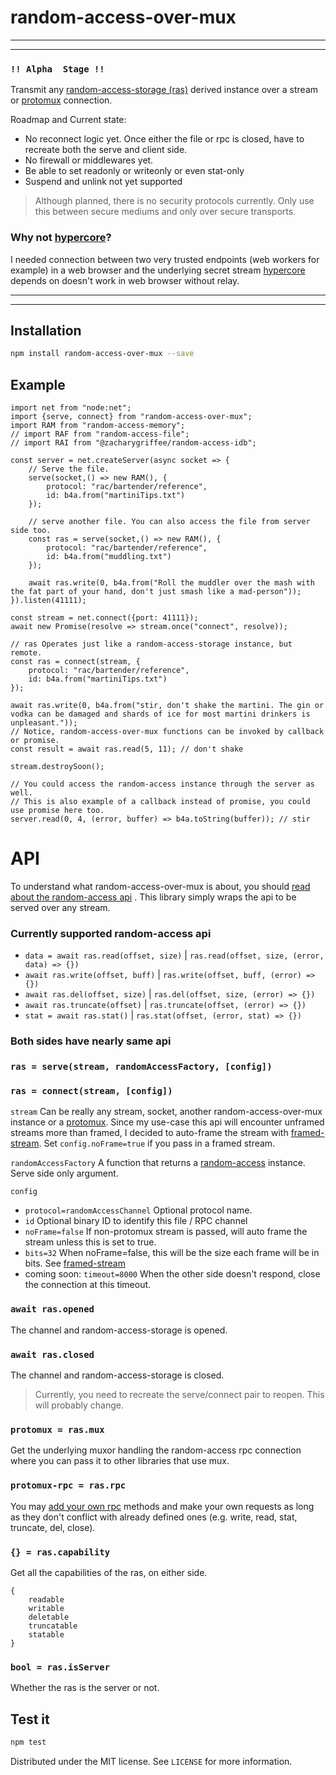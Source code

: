 # random-access-over-mux

---
---

### `!! Alpha  Stage !!`

Transmit any [random-access-storage (ras)](https://www.npmjs.com/package/random-access-storage#random-access-storage) derived instance over a stream or [protomux](https://github.com/holepunchto/protomux/#protomux) connection. 

Roadmap and Current state:

- No reconnect logic yet. Once either the file or rpc is closed, have to recreate both the serve and client side.
- No firewall or middlewares yet.
- Be able to set readonly or writeonly or even stat-only
- Suspend and unlink not yet supported

> Although planned, there is no security protocols currently. Only use this between secure mediums and only over secure transports.

### Why not [hypercore](https://github.com/holepunchto/hypercore)?

I needed connection between two very trusted endpoints (web workers for example) in a web browser and the underlying
secret stream [hypercore](https://github.com/holepunchto/hypercore) depends on doesn't work in web browser without relay. 

---
---

## Installation

```sh
npm install random-access-over-mux --save
```

## Example

```ecmascript 6
import net from "node:net";
import {serve, connect} from "random-access-over-mux";
import RAM from "random-access-memory";
// import RAF from "random-access-file";
// import RAI from "@zacharygriffee/random-access-idb";

const server = net.createServer(async socket => {
    // Serve the file. 
    serve(socket,() => new RAM(), {
        protocol: "rac/bartender/reference",
        id: b4a.from("martiniTips.txt")
    });
    
    // serve another file. You can also access the file from server side too.
    const ras = serve(socket,() => new RAM(), {
        protocol: "rac/bartender/reference",
        id: b4a.from("muddling.txt")
    });

    await ras.write(0, b4a.from("Roll the muddler over the mash with the fat part of your hand, don't just smash like a mad-person"));
}).listen(41111);

const stream = net.connect({port: 41111});
await new Promise(resolve => stream.once("connect", resolve));

// ras Operates just like a random-access-storage instance, but remote.
const ras = connect(stream, {
    protocol: "rac/bartender/reference",
    id: b4a.from("martiniTips.txt")
});

await ras.write(0, b4a.from("stir, don't shake the martini. The gin or vodka can be damaged and shards of ice for most martini drinkers is unpleasant."));
// Notice, random-access-over-mux functions can be invoked by callback or promise.
const result = await ras.read(5, 11); // don't shake

stream.destroySoon();

// You could access the random-access instance through the server as well.
// This is also example of a callback instead of promise, you could use promise here too.
server.read(0, 4, (error, buffer) => b4a.toString(buffer)); // stir
```

# API

To understand what random-access-over-mux is about, you should [read about the random-access api](https://www.npmjs.com/package/random-access-storage#random-access-storage)
. This library simply wraps the api to be served over any stream.

### Currently supported random-access api
- `data = await ras.read(offset, size)` | `ras.read(offset, size, (error, data) => {})`
- `await ras.write(offset, buff)` | `ras.write(offset, buff, (error) => {})`
- `await ras.del(offset, size)` | `ras.del(offset, size, (error) => {})`
- `await ras.truncate(offset)` | `ras.truncate(offset, (error) => {})`
- `stat = await ras.stat()` | `ras.stat(offset, (error, stat) => {})`

### Both sides have nearly same api

### `ras = serve(stream, randomAccessFactory, [config])`
### `ras = connect(stream, [config])`

`stream` Can be really any stream, socket, another random-access-over-mux instance or a [protomux](https://github.com/holepunchto/protomux/#protomux). Since my use-case this api will encounter unframed streams more 
than framed, I decided to auto-frame the stream with [framed-stream](https://github.com/holepunchto/framed-stream#framed-stream). Set `config.noFrame=true` if you pass in a framed stream.

`randomAccessFactory` A function that returns a [random-access](https://www.npmjs.com/package/random-access-storage#random-access-storage) instance. Serve side only argument.

`config` 

- `protocol=randomAccessChannel` Optional protocol name. 
- `id`  Optional binary ID to identify this file / RPC channel
- `noFrame=false` If non-protomux stream is passed, will auto frame the stream unless this is set to true.
- `bits=32` When noFrame=false, this will be the size each frame will be in bits. See [framed-stream](https://github.com/holepunchto/framed-stream#framed-stream)
- coming soon: `timeout=8000` When the other side doesn't respond, close the connection at this timeout.

### `await ras.opened`

The channel and random-access-storage is opened.

### `await ras.closed`

The channel and random-access-storage is closed. 

> Currently, you need to recreate the serve/connect pair to reopen. 
> This will probably change.

### `protomux = ras.mux`

Get the underlying muxor handling the random-access rpc connection where you can pass it to other libraries that use mux.

### `protomux-rpc = ras.rpc`

You may [add your own rpc](https://github.com/holepunchto/protomux-rpc#protomux-rpc) methods and make your own requests as long as they don't conflict with
already defined ones (e.g. write, read, stat, truncate, del, close).

### `{} = ras.capability`

Get all the capabilities of the ras, on either side.

```text
{
    readable
    writable
    deletable
    truncatable
    statable
}
```

### `bool = ras.isServer`

Whether the ras is the server or not.


## Test it

```sh
npm test
```

Distributed under the MIT license. See ``LICENSE`` for more information.